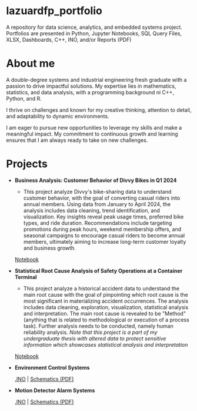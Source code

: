 # lazuardfp_portfolio
 A repository for data science, analytics, and embedded systems project. Portfolios are presented in Python, Jupyter Notebooks, SQL Query Files, XLSX, Dashboards, C++, INO, and/or Reports (PDF)

# About me
A double-degree systems and industrial engineering fresh graduate with a passion to drive impactful solutions. My expertise lies in mathematics, statistics, and data analysis, with a programming background ni C++, Python, and R.

I thrive on challenges and known for my creative thinking, attention to detail, and adaptability to dynamic environments.

I am eager to pursue new opportunities to leverage my skills and make a meaningful impact. My commitment to continuous growth and learning ensures that I am always ready to take on new challenges.


# Projects
- **Business Analysis: Customer Behavior of Divvy Bikes in Q1 2024**
    - This project analyze Divvy's bike-sharing data to understand customer behavior, with the goal of converting casual riders into annual members. Using data from January to April 2024, the analysis includes data cleaning, trend identification, and visualization. Key insights reveal peak usage times, preferred bike types, and ride duration. Recommendations include targeting promotions during peak hours, weekend membership offers, and seasonal campaigns to encourage casual riders to become annual members, ultimately aiming to increase long-term customer loyalty and business growth.

    [Notebook](https://github.com/lazuardifp19/lazuardfp_portfolio/blob/main/Divvy%20Bikes/divvy-biketrip-analysis-2024.ipynb)

- **Statistical Root Cause Analysis of Safety Operations at a Container Terminal**
    - This project analyze a historical accident data to understand the main root cause with the goal of pinpointing which root cause is the most significant in materializing accident occurrences. The analysis includes data cleaning, exploration, visualization, statistical analysis and interpretation. The main root cause is revealed to be "Method" (anything that is related to methodological or execution of a process task). Further analysis needs to be conducted, namely human reliability analysis.
    *Note that this project is a part of my undergraduate thesis with altered data to protect sensitive information which showcases statistical analysis and interpretation*

    [Notebook](https://github.com/lazuardifp19/lazuardfp_portfolio/blob/main/Statistical%20Root%20Cause%20Analysis%20in%20Safety%20Operations%20at%20a%20Container%20Terminal/root-cause-analysis-accident-container-terminal.ipynb)

- **Environment Control Systems**
    
    [.INO](https://github.com/lazuardifp19/lazuardfp_portfolio/blob/main/Environment%20Control%20System/ECS_Code/ECS_Code.ino) | [Schematics (PDF)](https://github.com/lazuardifp19/lazuardfp_portfolio/blob/main/Environment%20Control%20System/ECS_Schematics.pdf)

- **Motion Detector Alarm Systems**
    
    [.INO](https://github.com/lazuardifp19/lazuardfp_portfolio/blob/main/Motion%20Detector%20Alarm/MDA_Code/MDA_Code.ino) | [Schematics (PDF)](https://github.com/lazuardifp19/lazuardfp_portfolio/blob/main/Motion%20Detector%20Alarm/MDA_Schematics.pdf)